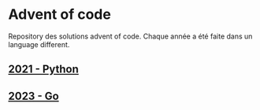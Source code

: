 # Advent of code
Repository des solutions advent of code. Chaque année a été faite dans un language different.

## [2021 - Python](2021%20-%20Python/README.md)

## [2023 - Go](2023%20-%20Go/README.md)
